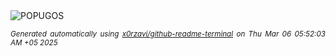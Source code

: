 <div align="justify">
<picture>
    <source media="(prefers-color-scheme: dark)" srcset="https://i.ibb.co/6RLmnjCC/output-gif.gif">
    <source media="(prefers-color-scheme: light)" srcset="https://i.ibb.co/6RLmnjCC/output-gif.gif">
    <img alt="POPUGOS" src="https://i.ibb.co/6RLmnjCC/output-gif.gif">
</picture>

<sub><i>Generated automatically using [x0rzavi/github-readme-terminal](https://github.com/x0rzavi/github-readme-terminal) on Thu Mar 06 05:52:03 AM +05 2025</i></sub>
</div>
